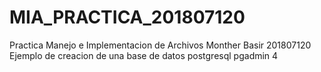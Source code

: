 # MIA_PRACTICA_201807120
Practica Manejo e Implementacion de Archivos Monther Basir 201807120 Ejemplo de creacion de una base de datos postgresql pgadmin 4 
